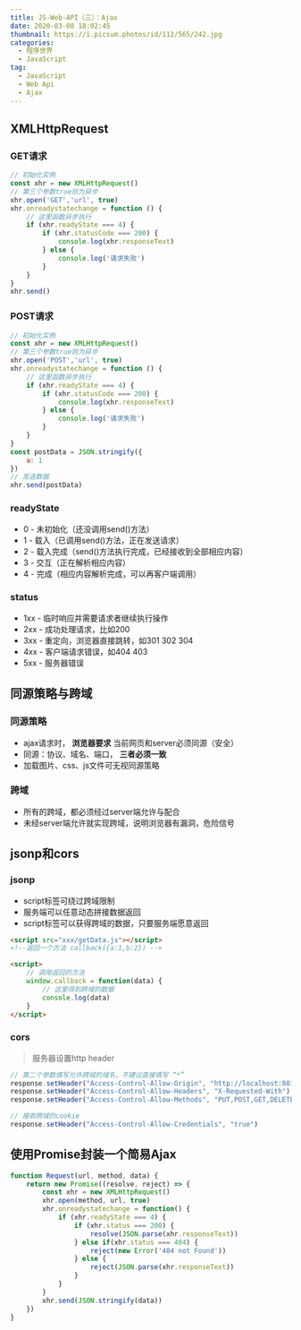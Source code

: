 ```yaml
---
title: JS-Web-API（三）：Ajax
date: 2020-03-08 18:02:45
thumbnail: https://i.picsum.photos/id/112/565/242.jpg
categories:
  - 程序世界
  - JavaScript
tag:
  - JavaScript
  - Web Api
  - Ajax
---
```


## XMLHttpRequest

### GET请求

```javascript
// 初始化实例
const xhr = new XMLHttpRequest()
// 第三个参数true则为异步
xhr.open('GET','url', true)
xhr.onreadystatechange = function () {
    // 这里函数异步执行
    if (xhr.readyState === 4) {
        if (xhr.statusCode === 200) {
            console.log(xhr.responseText)
        } else {
            console.log('请求失败')
        }
    }
}
xhr.send()
```

<!-- more -->

### POST请求
```javascript
// 初始化实例
const xhr = new XMLHttpRequest()
// 第三个参数true则为异步
xhr.open('POST','url', true)
xhr.onreadystatechange = function () {
    // 这里函数异步执行
    if (xhr.readyState === 4) {
        if (xhr.statusCode === 200) {
            console.log(xhr.responseText)
        } else {
            console.log('请求失败')
        }
    }
}
const postData = JSON.stringify({
    a: 1
})
// 发送数据
xhr.send(postData)
```

### readyState

- 0 - 未初始化（还没调用send()方法）
- 1 - 载入（已调用send()方法，正在发送请求）
- 2 - 载入完成（send()方法执行完成，已经接收到全部相应内容）
- 3 - 交互（正在解析相应内容）
- 4 - 完成（相应内容解析完成，可以再客户端调用）

### status

- 1xx - 临时响应并需要请求者继续执行操作
- 2xx - 成功处理请求，比如200
- 3xx - 重定向，浏览器直接跳转，如301 302 304
- 4xx - 客户端请求错误，如404 403
- 5xx - 服务器错误  

## 同源策略与跨域

### 同源策略

- ajax请求时， **浏览器要求** 当前网页和server必须同源（安全）
- 同源：协议、域名、端口， **三者必须一致** 
- 加载图片、css、js文件可无视同源策略

### 跨域

- 所有的跨域，都必须经过server端允许与配合
- 未经server端允许就实现跨域，说明浏览器有漏洞，危险信号

## jsonp和cors

### jsonp

- script标签可绕过跨域限制
- 服务端可以任意动态拼接数据返回
- script标签可以获得跨域的数据，只要服务端愿意返回

```html
<script src="xxx/getData.js"></script>
<!--返回一个方法 callback({a:1,b:2}) -->

<script>
    // 调用返回的方法
    window.callback = function(data) {
        // 这里得到跨域的数据
        console.log(data)
    }
</script>
```

### cors

> 服务器设置http header

```javascript
// 第二个参数填写允许跨域的域名，不建议直接填写 “*”
response.setHeader("Access-Control-Allow-Origin", "http://localhost:8011");
response.setHeader("Access-Control-Allow-Headers", "X-Requested-With");
response.setHeader("Access-Control-Allow-Methods", "PUT,POST,GET,DELETE,OPTIONS");

// 接收跨域的cookie
response.setHeader("Access-Control-Allow-Credentials", "true")
```

## 使用Promise封装一个简易Ajax

```javascript
function Request(url, method, data) {
    return new Promise((resolve, reject) => {
        const xhr = new XMLHttpRequest()
        xhr.open(method, url, true) 
        xhr.onreadystatechange = function() {
            if (xhr.readyState === 4) {
                if (xhr.status === 200) {
                    resolve(JSON.parse(xhr.responseText))
                } else if(xhr.status === 404) {
                    reject(new Error('404 not Found'))
                } else {
                    reject(JSON.parse(xhr.responseText))
                }
            }
        }
        xhr.send(JSON.stringify(data))
    })
}
```